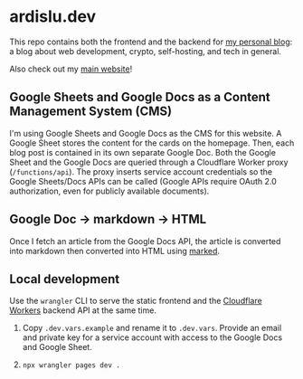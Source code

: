 # ardislu.dev

This repo contains both the frontend and the backend for [my personal blog](https://ardislu.dev): a blog about web development, crypto, self-hosting, and tech in general.

Also check out my [main website](https://ardis.lu)!

## Google Sheets and Google Docs as a Content Management System (CMS)

I'm using Google Sheets and Google Docs as the CMS for this website. A Google Sheet stores the content for the cards on the homepage. Then, each blog post is contained in its own separate Google Doc. Both the Google Sheet and the Google Docs are queried through a Cloudflare Worker proxy (`/functions/api`). The proxy inserts service account credentials so the Google Sheets/Docs APIs can be called (Google APIs require OAuth 2.0 authorization, even for publicly available documents).

## Google Doc -> markdown -> HTML

Once I fetch an article from the Google Docs API, the article is converted into markdown then converted into HTML using [marked](https://marked.js.org).

## Local development

Use the `wrangler` CLI to serve the static frontend and the [Cloudflare Workers](https://workers.cloudflare.com/) backend API at the same time.

1. Copy `.dev.vars.example` and rename it to `.dev.vars`. Provide an email and private key for a service account with access to the Google Docs and Google Sheet.

2. `npx wrangler pages dev .`
